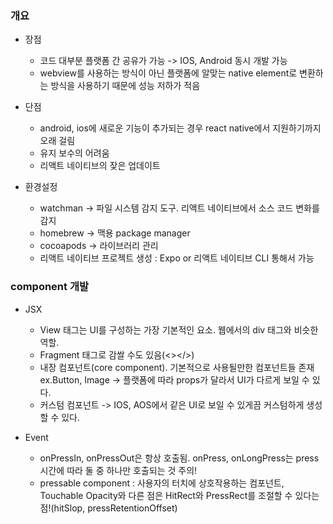 <h3>개요</h3>

- 장점

  - 코드 대부분 플랫폼 간 공유가 가능 -> IOS, Android 동시 개발 가능
  - webview를 사용하는 방식이 아닌 플랫폼에 알맞는 native element로 변환하는 방식을 사용하기 때문에 성능 저하가 적음

- 단점

  - android, ios에 새로운 기능이 추가되는 경우 react native에서 지원하기까지 오래 걸림
  - 유지 보수의 어려움
  - 리액트 네이티브의 잦은 업데이트

- 환경설정
  - watchman -> 파일 시스템 감지 도구. 리액트 네이티브에서 소스 코드 변화를 감지
  - homebrew -> 맥용 package manager
  - cocoapods -> 라이브러리 관리
  - 리액트 네이티브 프로젝트 생성 : Expo or 리액트 네이티브 CLI 통해서 가능

<h3> component 개발 </h3>

- JSX

  - View 태그는 UI를 구성하는 가장 기본적인 요소. 웹에서의 div 태그와 비슷한 역할.
  - Fragment 태그로 감쌀 수도 있음(<></>)
  - 내장 컴포넌트(core component). 기본적으로 사용될만한 컴포넌트들 존재 ex.Button, Image -> 플랫폼에 따라 props가 달라서 UI가 다르게 보일 수 있다.
  - 커스텀 컴포넌트 -> IOS, AOS에서 같은 UI로 보일 수 있게끔 커스텀하게 생성할 수 있다.

- Event
  - onPressIn, onPressOut은 항상 호출됨. onPress, onLongPress는 press 시간에 따라 둘 중 하나만 호출되는 것 주의!
  - pressable component : 사용자의 터치에 상호작용하는 컴포넌트, Touchable Opacity와 다른 점은 HitRect와 PressRect를 조절할 수 있다는 점!(hitSlop, pressRetentionOffset)
